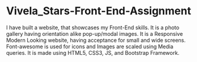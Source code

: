 # Vivela_Stars-Front-End-Assignment
I have built a website, that showcases my Front-End skills. It is a photo gallery having orientation alike pop-up/modal images.  It is a Responsive Modern Looking website, having acceptance for small and wide screens. Font-awesome is used for icons and Images are scaled using Media queries.  It is made using HTML5, CSS3, JS, and Bootstrap Framework.
